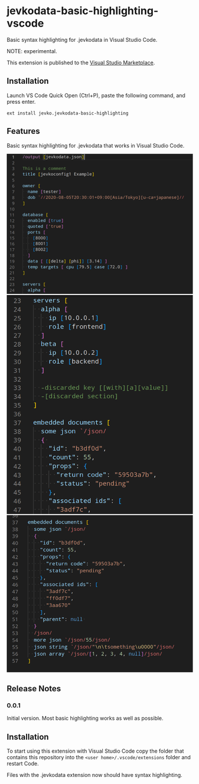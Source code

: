 # jevkodata-basic-highlighting-vscode

Basic syntax highlighting for .jevkodata in Visual Studio Code.

NOTE: experimental.

This extension is published to the [Visual Studio Marketplace](https://marketplace.visualstudio.com/items?itemName=jevko.jevkodata-basic-highlighting).

## Installation

Launch VS Code Quick Open (Ctrl+P), paste the following command, and press enter.

```
ext install jevko.jevkodata-basic-highlighting
```

## Features

Basic syntax highlighting for .jevkodata that works in Visual Studio Code.

![screenshot 1](screenshot1.png)
![screenshot 2](screenshot2.png)
![screenshot 3](screenshot3.png)

<!-- Includes experimental support for heredocs. -->

<!-- todo: expand on heredocs -->

<!-- ## Requirements

If you have any requirements or dependencies, add a section describing those and how to install and configure them. -->

<!-- ## Extension Settings

Include if your extension adds any VS Code settings through the `contributes.configuration` extension point.

For example:

This extension contributes the following settings:

* `myExtension.enable`: enable/disable this extension
* `myExtension.thing`: set to `blah` to do something -->

<!-- ## Known Issues

There is an unfixable bug where only the lines that contain an opening bracket `[` in Jevko prefixes are properly highlighted.

Other lines look the same as suffixes.

Here is an illustration:

![screenshot of the bug](screenshot-bug.png)

This is impossible to workaround, because TextMate grammars used by Visual Studio Code for basic highlighting are line-oriented, while Jevko is not.

However Visual Studio Code allows more advanced extensions for semantic highlighting which have no such limitations. Once such an extension for Jevko is published, this one will be deprecated. -->

## Release Notes

### 0.0.1

Initial version. Most basic highlighting works as well as possible.

## Installation

To start using this extension with Visual Studio Code copy the folder that contains this repository into the `<user home>/.vscode/extensions` folder and restart Code.

Files with the .jevkodata extension now should have syntax highlighting.